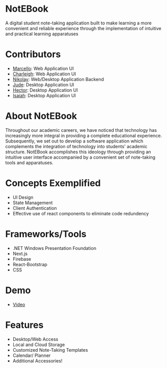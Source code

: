# NotEBook
A digital student note-taking application built to make learning a more convenient and reliable experience 
through the implementation of intuitive and practical learning apparatuses 

# Contributors
- [Marcello](https://github.com/marcellosautto/490-NotEBook/tree/Marcello): Web Application UI
- [Charleigh](https://github.com/marcellosautto/490-NotEBook/tree/Charleigh): Web Application UI
- [Nikolay](https://github.com/marcellosautto/490-NotEBook/tree/Nikolay): Web/Desktop Application Backend
- [Jude](https://github.com/marcellosautto/490-NotEBook/tree/Jude): Desktop Application UI
- [Hector](https://github.com/marcellosautto/490-NotEBook/tree/Hector): Desktop Application UI
- [Isaiah](https://github.com/marcellosautto/490-NotEBook/tree/Isaiah): Desktop Application UI

# About NotEBook
Throughout our academic careers, we have noticed that technology has increasingly more integral in providing a complete educational experience. Subsequently, we set out to develop a software application which complements the integration of technology into students' academic structure. NotEBook accomplishes this ideology through providing an intuitive user interface accompanied by a convenient set of note-taking tools and apparatuses.

# Concepts Exemplified
- UI Design
- State Management
- Client Authentication
- Effective use of react components to eliminate code redundency

# Frameworks/Tools
- .NET Windows Presentation Foundation
- Next.js
- Firebase
- React-Bootstrap
- CSS

# Demo
- [Video](#)

# Features
- Desktop/Web Access
- Local and Cloud Storage
- Customized Note-Taking Templates
- Calendar/ Planner
- Additional Accessories!
